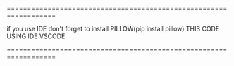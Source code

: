 ==================================================================

if you use IDE don't forget to install PILLOW(pip install pillow)
                    THIS CODE USING IDE VSCODE

==================================================================